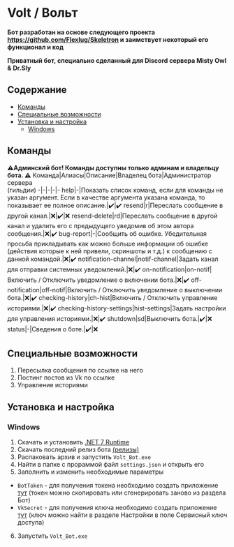 # Volt / Вольт
**Бот разработан на основе следующего проекта https://github.com/Flexlug/Skeletron и заимствует некоторый его функционал и код**

**Приватный бот, специально сделанный для Discord сервера Misty Owl & Dr.Sly**

## Содержание
- [Команды](#команды)
- [Специальные возможности](#специальные-возможности)
- [Установка и настройка](#установка-и-настройка)
    - [Windows](#windows)

## Команды
**⚠️Админский бот! Команды доступны только админам и владельцу бота. ⚠️**
Команда|Алиасы|Описание|Владелец бота|Aдминистратор</br>сервера</br>(гильдии)
-|-|-|-|-
help|-|Показать список команд, если для команды не указан аргумент. Если в качестве аргумента указана команда, то показывает ее полное описание.|:heavy_check_mark:|:heavy_check_mark:
resend|r|Переслать сообщение в другой канал.|:x:|:heavy_check_mark:|:x:
resend-delete|rd|Переслать сообщение в другой канал и удалить его с предыдущего уведомив об этом автора сообщения.|:x:|:heavy_check_mark:
bug-report|-|Сообщить об ошибке. Убедительная просьба прикладывать как можно больше информации об ошибке (действия которые к ней привели, скриншоты и т.д.) к сообщению с данной командой.|:x:|:heavy_check_mark:
notification-channel|notif-channel|Задать канал для отправки системных уведомлений.|:x:|:heavy_check_mark:
on-notification|on-notif|Включить / Отключить уведомление о включении бота.|:x:|:heavy_check_mark:
off-notification|off-notif|Включить / Отключить уведомление о выключении бота.|:x:|:heavy_check_mark:
checking-history|ch-hist|Включить / Отключить управление историями.|:x:|:heavy_check_mark:
checking-history-settings|hist-settings|Задать настройки для управления историями.|:x:|:heavy_check_mark:
shutdown|sd|Выключить бота.|:heavy_check_mark:|:x:
status|-|Сведения о боте.|:heavy_check_mark:|:x:

## Специальные возможности
1) Пересылка сообщения по ссылке на него
2) Постинг постов из Vk по ссылке
3) Управление историями

## Установка и настройка
### Windows
1) Скачать и установить [.NET 7 Runtime](https://dotnet.microsoft.com/en-us/download/dotnet/7.0)
2) Скачать последний релиз бота [(релизы)](/releases)
3) Распаковать архив и запустить `Volt_Bot.exe`
4) Найти в папке с прораммой файл `settings.json` и открыть его
5) Заполнить и изменить необходимые параметры
- `BotToken` - для получения токена необходимо создать приложение [тут](https://discord.com/developers/applications/) (токен можно скопировать или сгенерировать заново из раздела Бот)
- `VkSecret` - для получения ключа необходимо создать приложение [тут](https://vk.com/apps?act=manage) (ключ можно найти в разделе Настройки в поле Сервисный ключ доступа)
6) Запустить `Volt_Bot.exe`
